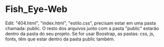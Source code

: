 # Fish_Eye-Web

Edit: 
  "404.html",
  "index.html",
  "estilo.css",
precisam estar em uma pasta chamada: public. O resto dos arquivos junto com a pasta "public" estarão dentro da pasta do seu projeto.
Se for usar Boostrap, as pastas: css, js, fonts, têm que estar dentro da pasta public também.
